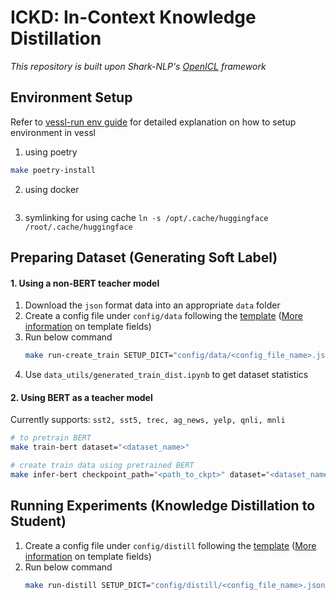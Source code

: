 # ICKD: In-Context Knowledge Distillation

*This repository is built upon Shark-NLP's [OpenICL]( https://github.com/Shark-NLP/OpenICL) framework*

## Environment Setup
Refer to [vessl-run env guide](https://www.notion.so/minchan0502/vessl-run-env-guide-620e400e19754fcdb6819773f818318c) for detailed explanation on how to setup environment in vessl
1. using poetry 
```bash
make poetry-install
```

2. using docker
```bash
```

3. symlinking for using cache ```ln -s /opt/.cache/huggingface /root/.cache/huggingface```


## Preparing Dataset (Generating Soft Label)
#### 1. Using a non-BERT teacher model
1. Download the `json` format data into an appropriate `data` folder
2. Create a config file under `config/data` following the [template](https://github.com/nemodleo/attentionx-icl/blob/develop/config/data/template_datagen-config.json) ([More information](https://www.notion.so/minchan0502/5795f433a8c74a728305be7937d0fb42?pvs=4) on template fields)
3. Run below command
   ```bash
   make run-create_train SETUP_DICT="config/data/<config_file_name>.json"
   ```
4. Use `data_utils/generated_train_dist.ipynb` to get dataset statistics

#### 2. Using BERT as a teacher model
Currently supports: `sst2, sst5, trec, ag_news, yelp, qnli, mnli`
```bash
# to pretrain BERT
make train-bert dataset="<dataset_name>"

# create train data using pretrained BERT
make infer-bert checkpoint_path="<path_to_ckpt>" dataset="<dataset_name>" file_name="<output_file_name>"
```

## Running Experiments (Knowledge Distillation to Student)
1. Create a config file under `config/distill` following the [template](https://github.com/nemodleo/attentionx-icl/blob/develop/config/distill/template_distill-config.json) ([More information](https://www.notion.so/minchan0502/5795f433a8c74a728305be7937d0fb42?pvs=4) on template fields)
2. Run below command
    ```bash
    make run-distill SETUP_DICT="config/distill/<config_file_name>.json"
    ```